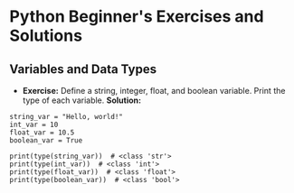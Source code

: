 # Python Beginner's Exercises and Solutions

## Variables and Data Types

* **Exercise:** Define a string, integer, float, and boolean variable. Print the type of each variable.
**Solution:**
```pyton
string_var = "Hello, world!"
int_var = 10
float_var = 10.5
boolean_var = True

print(type(string_var))  # <class 'str'>
print(type(int_var))  # <class 'int'>
print(type(float_var))  # <class 'float'>
print(type(boolean_var))  # <class 'bool'>
```



















































